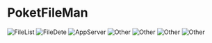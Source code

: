 PoketFileMan
===============

![FileList]([1.jpg](https://github.com/HanDingTechX/PoketFileMan/blob/main/2.png))
![FileDete](2.jpg)
![AppServer](3.jpg)
![Other](4.jpg)
![Other](5.jpg)
![Other](6.jpg)
![Other](7.jpg)
